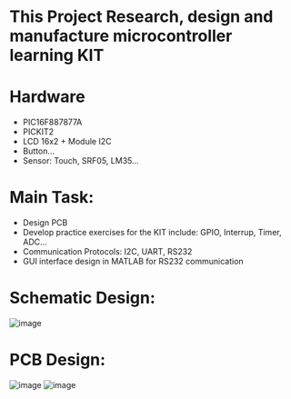 # This Project Research, design and manufacture microcontroller learning KIT
# Hardware
  * PIC16F887877A
  * PICKIT2
  * LCD 16x2 + Module I2C
  * Button...
  * Sensor: Touch, SRF05, LM35...
# Main Task:
  * Design PCB
  * Develop practice exercises for the KIT include: GPIO, Interrup, Timer, ADC...
  * Communication Protocols: I2C, UART, RS232
  * GUI interface design in MATLAB for RS232 communication
# Schematic Design:
![image](https://github.com/user-attachments/assets/f37e439c-1c99-4d2d-a74d-c2f3d234c957)
# PCB Design:
![image](https://github.com/user-attachments/assets/ba223c69-af7d-42bd-af10-5f40b593c4f9) ![image](https://github.com/user-attachments/assets/cee76b88-2b22-43b5-9e9b-1767734bdc7c)

